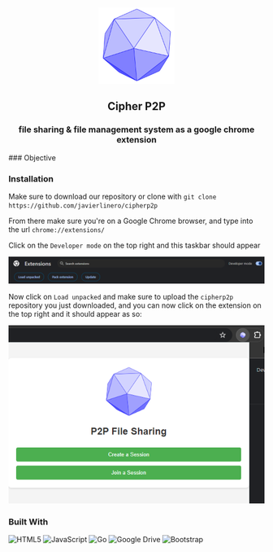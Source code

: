 <a name="readme-top"></a>
<br />

<br />
<div align="center">
  <a href="https://github.com/javierlinero/cipherp2p/">
    <img src="images/logo.png" alt="Logo" width="150" height="150">
  </a>
  <h2 align="center">Cipher P2P</h3>
  <h3 align="center">file sharing &amp; file management system as a google chrome extension</h3>
</div>
### Objective

### Installation
Make sure to download our repository or clone with `git clone https://github.com/javierlinero/cipherp2p`

From there make sure you're on a Google Chrome browser, and type into the url `chrome://extensions/`

Click on the `Developer mode` on the top right and this taskbar should appear

<div align="center">
  <img src="images/extension.png" style=align>
</div>

Now click on `Load unpacked` and make sure to upload the `cipherp2p` repository you just downloaded, and you can now click on the extension on the top right and it should appear as so:
<div align="center">
  <img src="images/loaded_extension.png" style=align>
</div>

### Built With
![HTML5](https://img.shields.io/badge/html5-%23E34F26.svg?style=for-the-badge&logo=html5&logoColor=white)
![JavaScript](https://img.shields.io/badge/javascript-%23323330.svg?style=for-the-badge&logo=javascript&logoColor=%23F7DF1E)
![Go](https://img.shields.io/badge/go-%2300ADD8.svg?style=for-the-badge&logo=go&logoColor=white)
![Google Drive](https://img.shields.io/badge/Google%20Drive-4285F4?style=for-the-badge&logo=googledrive&logoColor=white)
![Bootstrap](https://img.shields.io/badge/bootstrap-%238511FA.svg?style=for-the-badge&logo=bootstrap&logoColor=white)

